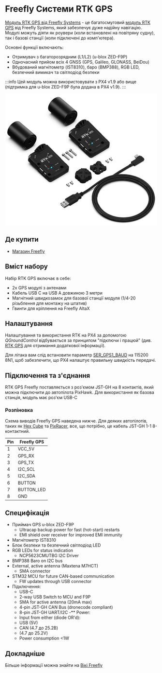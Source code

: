 # Freefly Системи RTK GPS

[Модуль RTK GPS від Freefly Systems](https://store.freeflysystems.com/products/rtk-gps-ground-station) - це багатосмуговий [модуль RTK GPS](../gps_compass/rtk_gps.md) від Freefly Systems, який забезпечує дуже надійну навігацію. Модулі можуть діяти як роувери (коли встановлені на повітряну судну), так і базові станції (коли підключені до комп'ютера).

Основні функції включають:
- Отримувач з багаторозрядним (L1/L2) (u-blox ZED-F9P)
- Одночасний прийом всіх 4 GNSS (GPS, Galileo, GLONASS, BeiDou)
- Вбудований магнітометр (IST8310), баро (BMP388), RGB LED, безпечний вимикач та світлодіод безпеки

:::info
Цей модуль можна використовувати з PX4 v1.9 або вище (підтримка для u-blox ZED-F9P була додана в PX4 v1.9).
:::

![FreeFly GPS Module](../../assets/hardware/gps/freefly_gps_module.jpg)


## Де купити

* [Магазин Freefly](https://store.freeflysystems.com/products/rtk-gps-ground-station)

## Вміст набору

Набір RTK GPS включає в себе:
- 2x GPS модулі з антенами
- Кабель USB C на USB A довжиною 3 метри
- Магнітний швидкозамок для базової станції модуля (1/4-20 різьблення для монтажу на штатив)
- Гвинти для кріплення на Freefly AltaX


## Налаштування

Налаштування та використання RTK на PX4 за допомогою *QGroundControl* відбувається за принципом "підключи і працюй" (див. [RTK GPS](../gps_compass/rtk_gps.md) для отримання додаткової інформації).

Для літака вам слід встановити параметр [SER_GPS1_BAUD](../advanced_config/parameter_reference.md#SER_GPS1_BAUD) на 115200 8N1, щоб забезпечити, що PX4 налаштує правильну швидкість передачі.

## Підключення та з'єднання

RTK GPS Freefly поставляється з роз'ємом JST-GH на 8 контактів, який можна підключити до автопілота PixHawk. Для використання як базова станція, модуль має роз'єм USB-C

### Розпіновка

Схема виводів Freefly GPS наведена нижче. Для деяких автопілотів, таких як [Hex Cube](../flight_controller/pixhawk-2.md) та [PixRacer](../flight_controller/pixracer.md), все, що потрібно, це кабель JST-GH 1-1 8-контактний.

| Pin | Freefly GPS |
| --- | ----------- |
| 1   | VCC_5V      |
| 2   | GPS_RX      |
| 3   | GPS_TX      |
| 4   | I2C_SCL     |
| 5   | I2C_SDA     |
| 6   | BUTTON      |
| 7   | BUTTON_LED  |
| 8   | GND         |

## Специфікація

- Приймач GPS u-blox ZED-F9P
  - Ultracap backup power for fast (hot-start) restarts
  - EMI shield over receiver for improved EMI immunity
- Магнітометр IST8310
- Блок безпеки та безпечний світлодіод LED
- RGB LEDs for status indication
  - NCP5623CMUTBG I2C Driver
- BMP388 Baro on I2C bus
- External, active antenna (Maxtena M7HCT)
  - SMA connector
- STM32 MCU for future CAN-based communication
  - FW updates through USB connector
- Підключення:
  - USB-C
  - 2-way USB Switch to MCU and F9P
  - SMA for active antenna (20mA max)
  - 4-pin JST-GH CAN Bus (dronecode compliant)
  - 8-pin JST-GH UART/I2C -** Power:
  - Input from either (diode OR'd):
  - USB (5V)
  - CAN (4.7 до 25.2В)
  - (4.7 до 25.2V)
  - Power consumption <1W

## Докладніше

Більше інформації можна знайти на [Вікі Freefly](https://freefly.gitbook.io/freefly-public/products/rtk-gps)
  